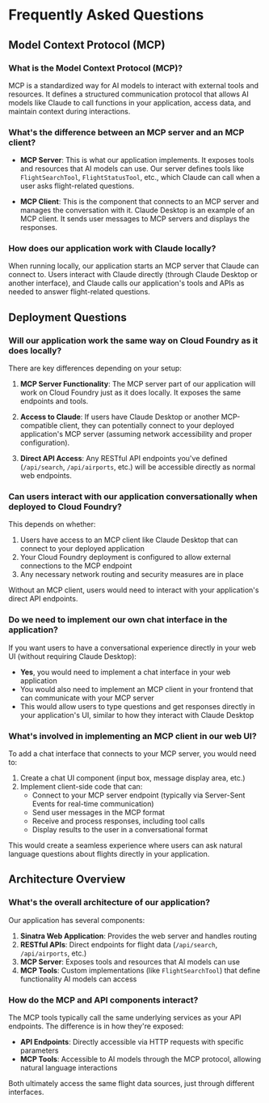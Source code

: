 # Frequently Asked Questions

## Model Context Protocol (MCP)

### What is the Model Context Protocol (MCP)?

MCP is a standardized way for AI models to interact with external tools and resources. It defines a structured communication protocol that allows AI models like Claude to call functions in your application, access data, and maintain context during interactions.

### What's the difference between an MCP server and an MCP client?

- **MCP Server**: This is what our application implements. It exposes tools and resources that AI models can use. Our server defines tools like `FlightSearchTool`, `FlightStatusTool`, etc., which Claude can call when a user asks flight-related questions.

- **MCP Client**: This is the component that connects to an MCP server and manages the conversation with it. Claude Desktop is an example of an MCP client. It sends user messages to MCP servers and displays the responses.

### How does our application work with Claude locally?

When running locally, our application starts an MCP server that Claude can connect to. Users interact with Claude directly (through Claude Desktop or another interface), and Claude calls our application's tools and APIs as needed to answer flight-related questions.

## Deployment Questions

### Will our application work the same way on Cloud Foundry as it does locally?

There are key differences depending on your setup:

1. **MCP Server Functionality**: The MCP server part of our application will work on Cloud Foundry just as it does locally. It exposes the same endpoints and tools.

2. **Access to Claude**: If users have Claude Desktop or another MCP-compatible client, they can potentially connect to your deployed application's MCP server (assuming network accessibility and proper configuration).

3. **Direct API Access**: Any RESTful API endpoints you've defined (`/api/search`, `/api/airports`, etc.) will be accessible directly as normal web endpoints.

### Can users interact with our application conversationally when deployed to Cloud Foundry?

This depends on whether:

1. Users have access to an MCP client like Claude Desktop that can connect to your deployed application
2. Your Cloud Foundry deployment is configured to allow external connections to the MCP endpoint
3. Any necessary network routing and security measures are in place

Without an MCP client, users would need to interact with your application's direct API endpoints.

### Do we need to implement our own chat interface in the application?

If you want users to have a conversational experience directly in your web UI (without requiring Claude Desktop):

- **Yes**, you would need to implement a chat interface in your web application
- You would also need to implement an MCP client in your frontend that can communicate with your MCP server
- This would allow users to type questions and get responses directly in your application's UI, similar to how they interact with Claude Desktop

### What's involved in implementing an MCP client in our web UI?

To add a chat interface that connects to your MCP server, you would need to:

1. Create a chat UI component (input box, message display area, etc.)
2. Implement client-side code that can:
   - Connect to your MCP server endpoint (typically via Server-Sent Events for real-time communication)
   - Send user messages in the MCP format
   - Receive and process responses, including tool calls
   - Display results to the user in a conversational format

This would create a seamless experience where users can ask natural language questions about flights directly in your application.

## Architecture Overview

### What's the overall architecture of our application?

Our application has several components:

1. **Sinatra Web Application**: Provides the web server and handles routing
2. **RESTful APIs**: Direct endpoints for flight data (`/api/search`, `/api/airports`, etc.)
3. **MCP Server**: Exposes tools and resources that AI models can use
4. **MCP Tools**: Custom implementations (like `FlightSearchTool`) that define functionality AI models can access

### How do the MCP and API components interact?

The MCP tools typically call the same underlying services as your API endpoints. The difference is in how they're exposed:

- **API Endpoints**: Directly accessible via HTTP requests with specific parameters
- **MCP Tools**: Accessible to AI models through the MCP protocol, allowing natural language interactions

Both ultimately access the same flight data sources, just through different interfaces.
